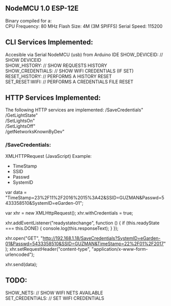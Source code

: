 <h2>NodeMCU 1.0 ESP-12E </h2>
Binary compiled for a: <br>CPU Frequency: 80 MHz
Flash Size: 4M (3M SPIFFS)
Serial Speed: 115200


<h2>CLI Services Implemented:</h2>     
Accesible via Serial NodeMCU (usb) from Arduino IDE
SHOW_DEVICEID:          //  SHOW DEVICEID<br>
SHOW_HISTORY:           //  SHOW REQUESTS HISTORY<br>
SHOW_CREDENTIALS:       //  SHOW WIFI CREDENTIALS (IF SET)<br>
RESET_HISTORY:          //  PERFORMS A HISTORY RESET <br>
SET_RESET:WIFI:         //  PERFORMS A CREDENTIALS FILE RESET<br>

<h2>HTTP Services Implemented:</h2>

The following HTTP services are implemented: 
  /SaveCredentials"       <br>
  /GetLightState"         <br>
  /SetLightsOn"           <br>
  /SetLightsOff"          <br>
  /getNetworksKnownByDev" <br>


<h3>/SaveCredentials:</h3>
XMLHTTPRequest (JavaScript) Example:<br>
<ul>
<li>TimeStamp</li>
<li>SSID</li>
<li>Passwd</li>
<li>SystemID</li>
</ul>

var data = "TimeStamp=23%2F11%2F2016%2015%3A42&SSID=GUZMAN&Passwd=5433358510&SystemID=eGarden-01";

var xhr = new XMLHttpRequest();
xhr.withCredentials = true;

xhr.addEventListener("readystatechange", function () {
  if (this.readyState === this.DONE) {
    console.log(this.responseText);
  }
});

xhr.open("GET", "http://192.168.1.18/SaveCredentials?SystemID=eGarden-01&Passwd=5433358510&SSID=GUZMAN&TimeStamp=22%2F01%2F2017");
xhr.setRequestHeader("content-type", "application/x-www-form-urlencoded");


xhr.send(data);

<h2>TODO:</h2>
SHOW_NETS:              //  SHOW WIFI NETS AVAILABLE<br>
SET_CREDENTIALS:        //  SET WIFI CREDENTIALS <br>


